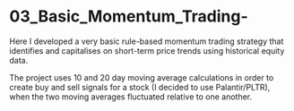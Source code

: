 # 03_Basic_Momentum_Trading-
Here I developed a very basic rule-based momentum trading strategy that identifies and capitalises on short-term price trends using historical equity data.

The project uses 10 and 20 day moving average calculations in order to create buy and sell signals for a stock (I decided to use Palantir/PLTR), when the two moving averages fluctuated relative to one another. 




